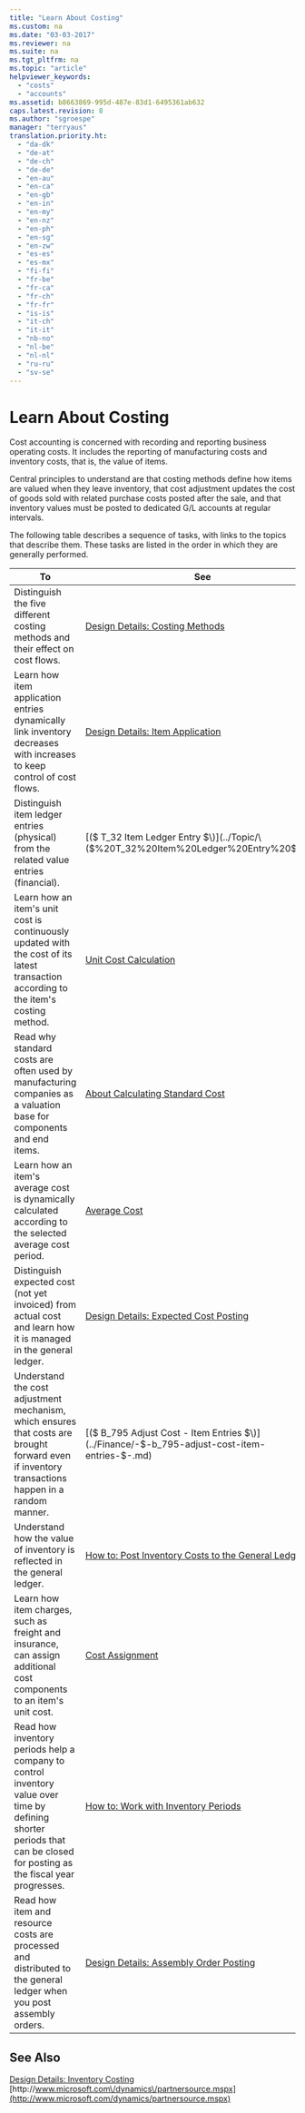 ```yaml
---
title: "Learn About Costing"
ms.custom: na
ms.date: "03-03-2017"
ms.reviewer: na
ms.suite: na
ms.tgt_pltfrm: na
ms.topic: "article"
helpviewer_keywords: 
  - "costs"
  - "accounts"
ms.assetid: b8663869-995d-487e-83d1-6495361ab632
caps.latest.revision: 8
ms.author: "sgroespe"
manager: "terryaus"
translation.priority.ht: 
  - "da-dk"
  - "de-at"
  - "de-ch"
  - "de-de"
  - "en-au"
  - "en-ca"
  - "en-gb"
  - "en-in"
  - "en-my"
  - "en-nz"
  - "en-ph"
  - "en-sg"
  - "en-zw"
  - "es-es"
  - "es-mx"
  - "fi-fi"
  - "fr-be"
  - "fr-ca"
  - "fr-ch"
  - "fr-fr"
  - "is-is"
  - "it-ch"
  - "it-it"
  - "nb-no"
  - "nl-be"
  - "nl-nl"
  - "ru-ru"
  - "sv-se"
---
```

# Learn About Costing
Cost accounting is concerned with recording and reporting business operating costs. It includes the reporting of manufacturing costs and inventory costs, that is, the value of items.  
  
 Central principles to understand are that costing methods define how items are valued when they leave inventory, that cost adjustment updates the cost of goods sold with related purchase costs posted after the sale, and that inventory values must be posted to dedicated G\/L accounts at regular intervals.  
  
 The following table describes a sequence of tasks, with links to the topics that describe them. These tasks are listed in the order in which they are generally performed.  
  
|**To**|**See**|  
|------------|-------------|  
|Distinguish the five different costing methods and their effect on cost flows.|[Design Details: Costing Methods](../ApplicationDesign/design-details-costing-methods.md)|  
|Learn how item application entries dynamically link inventory decreases with increases to keep control of cost flows.|[Design Details: Item Application](../ApplicationDesign/design-details-item-application.md)|  
|Distinguish item ledger entries \(physical\) from the related value entries \(financial\).|[\($ T\_32 Item Ledger Entry $\)](../Topic/\($%20T_32%20Item%20Ledger%20Entry%20$\).md)|  
|Learn how an item's unit cost is continuously updated with the cost of its latest transaction according to the item's costing method.|[Unit Cost Calculation](../Finance/unit-cost-calculation.md)|  
|Read why standard costs are often used by manufacturing companies as a valuation base for components and end items.|[About Calculating Standard Cost](../Finance/about-calculating-standard-cost.md)|  
|Learn how an item's average cost is dynamically calculated according to the selected average cost period.|[Average Cost](../Finance/average-cost.md)|  
|Distinguish expected cost \(not yet invoiced\) from actual cost and learn how it is managed in the general ledger.|[Design Details: Expected Cost Posting](../ApplicationDesign/design-details-expected-cost-posting.md)|  
|Understand the cost adjustment mechanism, which ensures that costs are brought forward even if inventory transactions happen in a random manner.|[\($ B\_795 Adjust Cost \- Item Entries $\)](../Finance/-$-b_795-adjust-cost-item-entries-$-.md)|  
|Understand how the value of inventory is reflected in the general ledger.|[How to: Post Inventory Costs to the General Ledger](../DesignAndEngineering/how-to-post-inventory-costs-to-the-general-ledger.md)|  
|Learn how item charges, such as freight and insurance, can assign additional cost components to an item's unit cost.|[Cost Assignment](../Finance/cost-assignment.md)|  
|Read how inventory periods help a company to control inventory value over time by defining shorter periods that can be closed for posting as the fiscal year progresses.|[How to: Work with Inventory Periods](../Finance/how-to-work-with-inventory-periods.md)|  
|Read how item and resource costs are processed and distributed to the general ledger when you post assembly orders.|[Design Details: Assembly Order Posting](../ApplicationDesign/design-details-assembly-order-posting.md)|  
  
## See Also  
 [Design Details: Inventory Costing](../ApplicationDesign/design-details-inventory-costing.md)   
 [http:\/\/www.microsoft.com\/dynamics\/partnersource.mspx](http://www.microsoft.com/dynamics/partnersource.mspx)